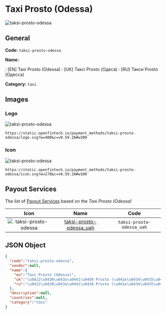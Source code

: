 
# Taxi Prosto (Odessa) 
![taksi-prosto-odessa](https://static.openfintech.io/payment_methods/taksi-prosto-odessa/logo.svg?w=400&c=v0.59.26#w200)  

## General 
**Code:** `taksi-prosto-odessa` 
 
**Name:** 
 
:	[EN] Taxi Prosto (Odessa) 
:	[UK] Таксі Prosto (Одеса) 
:	[RU] Такси Prosto (Одесса) 
 
**Category:** `taxi` 
 

## Images 

### Logo 
![taksi-prosto-odessa](https://static.openfintech.io/payment_methods/taksi-prosto-odessa/logo.svg?w=400&c=v0.59.26#w200)  

```
https://static.openfintech.io/payment_methods/taksi-prosto-odessa/logo.svg?w=400&c=v0.59.26#w200
```  

### Icon 
![taksi-prosto-odessa](https://static.openfintech.io/payment_methods/taksi-prosto-odessa/icon.svg?w=278&c=v0.59.26#w100)  

```
https://static.openfintech.io/payment_methods/taksi-prosto-odessa/icon.svg?w=278&c=v0.59.26#w100
```  

## Payout Services 
 
The list of [Payout Services](/payout-services/) based on the _Taxi Prosto (Odessa)_ 

|Icon|Name|Code| 
|:---:|:---:|:---:| 
|![taksi-prosto-odessa](https://static.openfintech.io/payout_methods/taksi-prosto-odessa/icon.svg?w=278&c=v0.59.26#w40) |[taksi-prosto-odessa_uah](/payout-services/taksi-prosto-odessa_uah/)|`taksi-prosto-odessa_uah`| 
 

## JSON Object 

```json
{
  "code":"taksi-prosto-odessa",
  "vendor":null,
  "name":{
    "en":"Taxi Prosto (Odessa)",
    "uk":"\u0422\u0430\u043a\u0441\u0456 Prosto (\u041e\u0434\u0435\u0441\u0430)",
    "ru":"\u0422\u0430\u043a\u0441\u0438 Prosto (\u041e\u0434\u0435\u0441\u0441\u0430)"
  },
  "description":null,
  "countries":null,
  "category":"taxi"
}
```  
